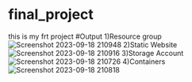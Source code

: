# final_project
this is my frt project
#Output
1)Resource group
![Screenshot 2023-09-18 210948](https://github.com/Dilipkpradhan/final_project/assets/106290661/f3984534-01e3-4e15-8e99-1451ec99aaf8)
2)Static Website
![Screenshot 2023-09-18 210916](https://github.com/Dilipkpradhan/final_project/assets/106290661/e506b31f-2335-4d0f-be84-d2510d931afc)
3)Storage Account
![Screenshot 2023-09-18 210726](https://github.com/Dilipkpradhan/final_project/assets/106290661/6ce8a351-6c14-4828-9644-67aa5371496e)
4)Containers
![Screenshot 2023-09-18 210818](https://github.com/Dilipkpradhan/final_project/assets/106290661/e7fae976-1f29-48bd-8240-7b40dc2cac63)
